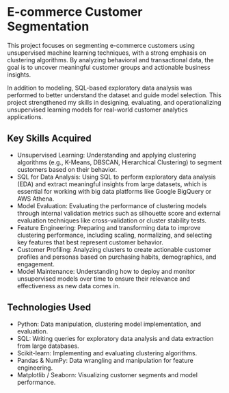 # E-commerce Customer Segmentation

This project focuses on segmenting e-commerce customers using unsupervised machine learning techniques, 
with a strong emphasis on clustering algorithms. By analyzing behavioral and transactional data, the goal is to uncover meaningful customer groups and actionable business insights.

In addition to modeling, SQL-based exploratory data analysis was performed to better understand the dataset and guide model selection. 
This project strengthened my skills in designing, evaluating, and operationalizing unsupervised learning models for real-world customer analytics applications.

## Key Skills Acquired 

- Unsupervised Learning: Understanding and applying clustering algorithms (e.g., K-Means, DBSCAN, Hierarchical Clustering) to segment customers based on their behavior.
- SQL for Data Analysis: Using SQL to perform exploratory data analysis (EDA) and extract meaningful insights from large datasets, which is essential for working with big data platforms like Google BigQuery or AWS Athena.
- Model Evaluation: Evaluating the performance of clustering models through internal validation metrics such as silhouette score and external evaluation techniques like cross-validation or cluster stability tests.
- Feature Engineering: Preparing and transforming data to improve clustering performance, including scaling, normalizing, and selecting key features that best represent customer behavior.
- Customer Profiling: Analyzing clusters to create actionable customer profiles and personas based on purchasing habits, demographics, and engagement.
- Model Maintenance: Understanding how to deploy and monitor unsupervised models over time to ensure their relevance and effectiveness as new data comes in.

## Technologies Used 

- Python: Data manipulation, clustering model implementation, and evaluation.
- SQL: Writing queries for exploratory data analysis and data extraction from large databases.
- Scikit-learn: Implementing and evaluating clustering algorithms.
- Pandas & NumPy: Data wrangling and manipulation for feature engineering.
- Matplotlib / Seaborn: Visualizing customer segments and model performance.

